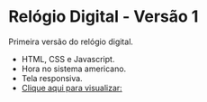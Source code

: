 # Relógio Digital - Versão 1


Primeira versão do relógio digital.

- HTML, CSS e Javascript.
- Hora no sistema americano.
- Tela responsiva.
- [Clique aqui para visualizar:](https://ducabelo.github.io/digital_clock_1/)
